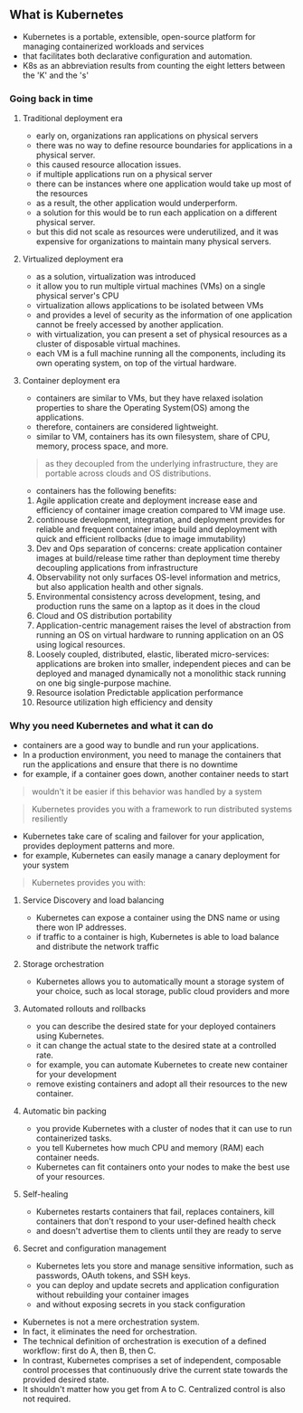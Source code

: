 ## What is Kubernetes

- Kubernetes is a portable, extensible, open-source platform for managing containerized workloads and services
- that facilitates both declarative configuration and automation.
- K8s as an abbreviation results from counting the eight letters between the 'K' and the 's'

### Going back in time

1. Traditional deployment era
   - early on, organizations ran applications on physical servers
   - there was no way to define resource boundaries for applications in a physical server.
   - this caused resource allocation issues.
   - if multiple applications run on a physical server
   - there can be instances where one application would take up most of the resources
   - as a result, the other application would underperform.
   - a solution for this would be to run each application on a different physical server.
   - but this did not scale as resources were underutilized, and it was expensive for organizations to maintain many physical servers.
   
2. Virtualized deployment era
   - as a solution, virtualization was introduced
   - it allow you to run multiple virtual machines (VMs) on a single physical server's CPU
   - virtualization allows applications to be isolated between VMs
   - and provides a level of security as the information of one application cannot be freely accessed by another application.
   - with virtualization, you can present a set of physical resources as a cluster of disposable virtual machines.
   - each VM is a full machine running all the components, including its own operating system, on top of the virtual hardware.
   
3. Container deployment era
   - containers are similar to VMs, but they have relaxed isolation properties to share the Operating System(OS) among the applications.
   - therefore, containers are considered lightweight.
   - similar to VM, containers has its own filesystem, share of CPU, memory, process space, and more.
   > as they decoupled from the underlying infrastructure, they are portable across clouds and OS distributions.
   - containers has the following benefits:
   1. Agile application create and deployment
      increase ease and efficiency of container image creation compared to VM image use.
   2. continouse development, integration, and deployment
      provides for reliable and frequent container image build and deployment with quick and efficient rollbacks (due to image immutability)
   3. Dev and Ops separation of concerns:
      create application container images at build/release time rather than deployment time
      thereby decoupling applications from infrastructure 
   4. Observability
      not only surfaces OS-level information and metrics, but also application health and other signals.
   5. Environmental consistency across development, tesing, and production
      runs the same on a laptop as it does in the cloud
   6. Cloud and OS distribution portability
   7. Application-centric management
      raises the level of abstraction from running an OS on virtual hardware to running application on an OS using logical resources.
   8. Loosely coupled, distributed, elastic, liberated micro-services:
      applications are broken into smaller, independent pieces and can be deployed and managed dynamically
      not a monolithic stack running on one big single-purpose machine.
   9. Resource isolation
      Predictable application performance
   10. Resource utilization
       high efficiency and density
  
### Why you need Kubernetes and what it can do 
  
- containers are a good way to bundle and run your applications.
- In a production environment, you need to manage the containers that run the applications and ensure that there is no downtime
- for example, if a container goes down, another container needs to start
> wouldn't it be easier if this behavior was handled by a system

> Kubernetes provides you with a framework to run distributed systems resiliently

- Kubernetes take care of scaling and failover for your application, provides deployment patterns and more.
- for example, Kubernetes can easily manage a canary deployment for your system

> Kubernetes provides you with:
1. Service Discovery and load balancing
   - Kubernetes can expose a container using the DNS name or using there won IP addresses.
   - if traffic to a container is high, Kubernetes is able to load balance and distribute the network traffic
   
2. Storage orchestration 
   - Kubernetes allows you to automatically mount a storage system of your choice, such as local storage, public cloud providers and more

3. Automated rollouts and rollbacks
   - you can describe the desired state for your deployed containers using Kubernetes.
   - it can change the actual state to the desired state at a controlled rate.
   - for example, you can automate Kubernetes to create new container for your development
   - remove existing containers and adopt all their resources to the new container.

4. Automatic bin packing
   - you provide Kubernetes with a cluster of nodes that it can use to run containerized tasks.
   - you tell Kubernetes how much CPU and memory (RAM) each container needs.
   - Kubernetes can fit containers onto your nodes to make the best use of your resources.

5. Self-healing
   - Kubernetes restarts containers that fail, replaces containers, kill containers that don't respond to your user-defined health check
   - and doesn't advertise them to clients until they are ready to serve

6. Secret and configuration management
   - Kubernetes lets you store and manage sensitive information, such as passwords, OAuth tokens, and SSH keys.
   - you can deploy and update secrets and application configuration without rebuilding your container images
   - and without exposing secrets in you stack configuration

- Kubernetes is not a mere orchestration system. 
- In fact, it eliminates the need for orchestration. 
- The technical definition of orchestration is execution of a defined workflow: first do A, then B, then C.
- In contrast, Kubernetes comprises a set of independent, composable control processes that continuously drive the current state towards the provided desired state.
- It shouldn't matter how you get from A to C. Centralized control is also not required.

